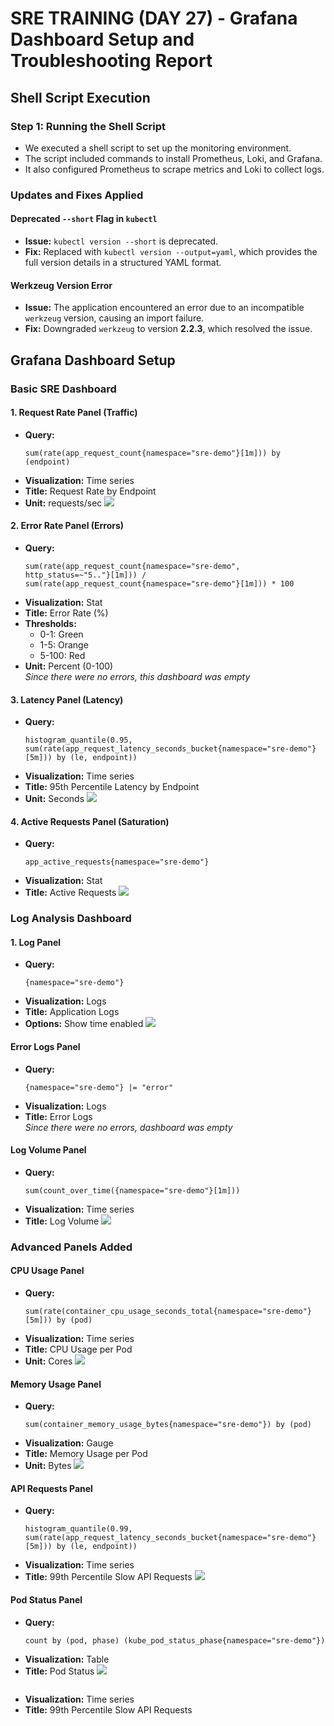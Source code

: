 # SRE TRAINING (DAY 27) - Grafana Dashboard Setup and Troubleshooting Report

## Shell Script Execution

### **Step 1: Running the Shell Script**
- We executed a shell script to set up the monitoring environment.
- The script included commands to install Prometheus, Loki, and Grafana.
- It also configured Prometheus to scrape metrics and Loki to collect logs.

### **Updates and Fixes Applied**

#### **Deprecated `--short` Flag in `kubectl`**
- **Issue:** `kubectl version --short` is deprecated.
- **Fix:** Replaced with `kubectl version --output=yaml`, which provides the full version details in a structured YAML format.

#### **Werkzeug Version Error**
- **Issue:** The application encountered an error due to an incompatible `werkzeug` version, causing an import failure.
- **Fix:** Downgraded `werkzeug` to version **2.2.3**, which resolved the issue.

## **Grafana Dashboard Setup**

### **Basic SRE Dashboard**

#### **1. Request Rate Panel (Traffic)**
- **Query:**
  ```
  sum(rate(app_request_count{namespace="sre-demo"}[1m])) by (endpoint)
  ```
- **Visualization:** Time series
- **Title:** Request Rate by Endpoint
- **Unit:** requests/sec
![](https://github.com/rhearobinson19/Mthree_Daily_Documentation/blob/main/WEEK%206/Images/IMAGES/req_rate.png)

#### **2. Error Rate Panel (Errors)**
- **Query:**
  ```
  sum(rate(app_request_count{namespace="sre-demo", http_status=~"5.."}[1m])) / sum(rate(app_request_count{namespace="sre-demo"}[1m])) * 100
  ```
- **Visualization:** Stat
- **Title:** Error Rate (%)
- **Thresholds:**
  - 0-1: Green
  - 1-5: Orange
  - 5-100: Red
- **Unit:** Percent (0-100)
  <br>
*Since there were no errors, this dashboard was empty*

#### **3. Latency Panel (Latency)**
- **Query:**
  ```
  histogram_quantile(0.95, sum(rate(app_request_latency_seconds_bucket{namespace="sre-demo"}[5m])) by (le, endpoint))
  ```
- **Visualization:** Time series
- **Title:** 95th Percentile Latency by Endpoint
- **Unit:** Seconds
![](https://github.com/rhearobinson19/Mthree_Daily_Documentation/blob/main/WEEK%206/Images/IMAGES/latency.png)
#### **4. Active Requests Panel (Saturation)**
- **Query:**
  ```
  app_active_requests{namespace="sre-demo"}
  ```
- **Visualization:** Stat
- **Title:** Active Requests
![](https://github.com/rhearobinson19/Mthree_Daily_Documentation/blob/main/WEEK%206/Images/IMAGES/active_req.png)

### **Log Analysis Dashboard**

#### **1. Log Panel**
- **Query:**
  ```
  {namespace="sre-demo"}
  ```
- **Visualization:** Logs
- **Title:** Application Logs
- **Options:** Show time enabled
![](https://github.com/rhearobinson19/Mthree_Daily_Documentation/blob/main/WEEK%206/Images/IMAGES/app_logs.png)

#### **Error Logs Panel**
- **Query:**
  ```
  {namespace="sre-demo"} |= "error"
  ```
- **Visualization:** Logs
- **Title:** Error Logs <br>
*Since there were no errors, dashboard was empty*

#### **Log Volume Panel**
- **Query:**
  ```
  sum(count_over_time({namespace="sre-demo"}[1m]))
  ```
- **Visualization:** Time series
- **Title:** Log Volume
![](https://github.com/rhearobinson19/Mthree_Daily_Documentation/blob/main/WEEK%206/Images/IMAGES/log_vol.png)

### **Advanced Panels Added**

#### **CPU Usage Panel**
- **Query:**
  ```
  sum(rate(container_cpu_usage_seconds_total{namespace="sre-demo"}[5m])) by (pod)
  ```
- **Visualization:** Time series
- **Title:** CPU Usage per Pod
- **Unit:** Cores
![](https://github.com/rhearobinson19/Mthree_Daily_Documentation/blob/main/WEEK%206/Images/IMAGES/cpu_usage.png)
#### **Memory Usage Panel**
- **Query:**
  ```
  sum(container_memory_usage_bytes{namespace="sre-demo"}) by (pod)
  ```
- **Visualization:** Gauge
- **Title:** Memory Usage per Pod
- **Unit:** Bytes
![](https://github.com/rhearobinson19/Mthree_Daily_Documentation/blob/main/WEEK%206/Images/IMAGES/memory_usage.png)
#### **API Requests Panel**
- **Query:**
  ```
  histogram_quantile(0.99, sum(rate(app_request_latency_seconds_bucket{namespace="sre-demo"}[5m])) by (le, endpoint))
  ```
- **Visualization:** Time series
- **Title:** 99th Percentile Slow API Requests
![](https://github.com/rhearobinson19/Mthree_Daily_Documentation/blob/main/WEEK%206/Images/IMAGES/api_req.png)
#### **Pod Status Panel**
- **Query:**
  ```
  count by (pod, phase) (kube_pod_status_phase{namespace="sre-demo"})
  ```
- **Visualization:** Table
- **Title:** Pod Status
![](https://github.com/rhearobinson19/Mthree_Daily_Documentation/blob/main/WEEK%206/Images/IMAGES/pod_status.png)
  ```
- **Visualization:** Time series
- **Title:** 99th Percentile Slow API Requests

